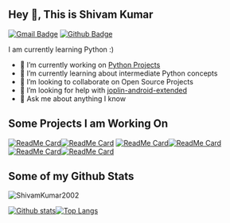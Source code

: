 ## Hey 👋, This is Shivam Kumar
[![Gmail Badge](https://img.shields.io/badge/-kumar.shivam.jarvis@gmail.com-c14438?style=flat&logo=Gmail&logoColor=white&link=mailto:kumar.shivam.jarvis@gmail.com)](mailto:kumar.shivam.jarvis@gmail.com) [![Github Badge](https://img.shields.io/badge/-ShivamKumar2002-grey?style=flat&logo=github&logoColor=white&link=https://github.com/ShivamKumar2002/)](https://www.github.com/ShivamKumar2002/)
<p align='left'>I am currently learning Python :)</p>

- 🔭 I’m currently working on [Python Projects](https://github.com/ShivamKumar2002/python-core-projects-hyperskill)
- 🌱 I’m currently learning about intermediate Python concepts
- 👯 I’m looking to collaborate on Open Source Projects
- 🤔 I’m looking for help with [joplin-android-extended](https://github.com/ShivamKumar2002/joplin-android-extended)
- 💬 Ask me about anything I know

## Some Projects I am Working On
[![ReadMe Card](https://github-readme-stats.vercel.app/api/pin/?username=ShivamKumar2002&repo=python-core-projects-hyperskill&theme=react&bg_color=45,000428,004e92)](https://github.com/ShivamKumar2002/python-core-projects-hyperskill)[![ReadMe Card](https://github-readme-stats.vercel.app/api/pin/?username=ShivamKumar2002&repo=joplin-android-extended&theme=react&bg_color=45,000428,004e92)](https://github.com/ShivamKumar2002/joplin-android-extended)
[![ReadMe Card](https://github-readme-stats.vercel.app/api/pin/?username=ShivamKumar2002&repo=Coursera_Machine-Learning&theme=react&bg_color=45,000428,004e92)](https://github.com/ShivamKumar2002/Coursera_Machine-Learning)[![ReadMe Card](https://github-readme-stats.vercel.app/api/pin/?username=ShivamKumar2002&repo=configs&theme=react&bg_color=45,000428,004e92)](https://github.com/ShivamKumar2002/configs)
[![ReadMe Card](https://github-readme-stats.vercel.app/api/pin/?username=ShivamKumar2002&repo=m4st3r-4.14-violet&theme=react&bg_color=45,000428,004e92)](https://github.com/ShivamKumar2002/m4st3r-4.14-violet)[![ReadMe Card](https://github-readme-stats.vercel.app/api/pin/?username=ShivamKumar2002&repo=kernel-scripts&theme=react&bg_color=45,000428,004e92)](https://github.com/ShivamKumar2002/kernel-scripts)

## Some of my Github Stats
<p align=left> <img src=https://komarev.com/ghpvc/?username=ShivamKumar2002 alt=ShivamKumar2002 /> </p>

[![Github stats](https://github-readme-stats.vercel.app/api?username=ShivamKumar2002&show_icons=true&include_all_commits=true&count_private=true&theme=react&bg_color=45,000428,004e92)](https://github.com/ShivamKumar2002/github-readme-stats)[![Top Langs](https://github-readme-stats.vercel.app/api/top-langs/?username=ShivamKumar2002&layout=compact&include_all_commits=true&count_private=true&theme=react&bg_color=45,000428,004e92)](https://github.com/ShivamKumar2002/github-readme-stats)


<!--
**ShivamKumar2002/ShivamKumar2002** is a ✨ _special_ ✨ repository because its `README.md` (this file) appears on your GitHub profile.

Here are some ideas to get you started:

- 🔭 I’m currently working on ...
- 🌱 I’m currently learning ...
- 👯 I’m looking to collaborate on ...
- 🤔 I’m looking for help with ...
- 💬 Ask me about ...
- 📫 How to reach me: ...
- 😄 Pronouns: ...
- ⚡ Fun fact: ...
-->

